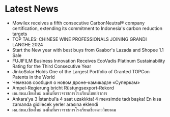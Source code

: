 # Latest News
-  Mowilex receives a fifth consecutive CarbonNeutral® company certification, extending its commitment to Indonesia's carbon reduction targets
-  TOP TALES: CHINESE WINE PROFESSIONALS JOINING GRANDI LANGHE 2024
-  Start the New year with best buys from Gaabor's Lazada and Shopee 1.1 Sale
-  FUJIFILM Business Innovation Receives EcoVadis Platinum Sustainability Rating for the Third Consecutive Year
-  JinkoSolar Holds One of the Largest Portfolio of Granted TOPCon Patents in the World
-  Чемезов сообщил о новом дроне-камикадзе «Суперкам»
-  Ampel-Regierung bricht Rüstungsexport-Rekord
-  ผอ.สพม.เชียงใหม่ ลงพื้นที่ตรวจราชการโรงเรียนไชยปราการ
-  Ankara’ya 3 İstanbul’a 4 saat uzaklıkta! 4 mevsimde tadı başka! En kısa zamanda gidilecek yerler arasına eklendi
-  ผอ.สพม.เชียงใหม่ ลงพื้นที่ตรวจราชการโรงเรียนเชียงดาววิทยาคม
